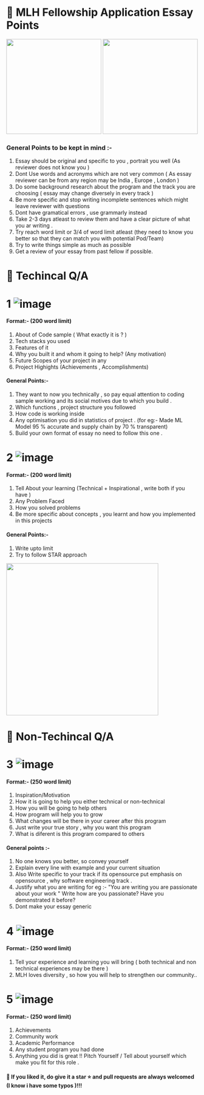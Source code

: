 # 📌 MLH Fellowship Application Essay Points
<img src="https://user-images.githubusercontent.com/56452820/131732105-6ce1bbab-df58-46d2-b81f-13a4d70c5ef5.png" height="250px" />   <img src="https://user-images.githubusercontent.com/56452820/131732194-a1cf4834-e6b7-46e9-8f2b-1e8cd17d1cc4.png" height="250px" />
### General Points to be kept in mind :-
1. Essay should be original and specific to you , portrait you well (As reviewer does not know you )
1. Dont Use words and acronyms which are not very common ( As essay reviewer can be from any region may be India , Europe , London )
1. Do some background research about the program and the track you are choosing ( essay may change diversely in every track )
2. Be more specific and stop writing incomplete sentences which might leave reviewer with questions
3. Dont have gramatical errors , use grammarly instead
4. Take 2-3 days atleast to review them and have a clear picture of what you ar writing . 
5. Try reach word limit or 3/4 of word limit atleast (they need to know you better so that they can match you with potential Pod/Team)
6. Try to write things simple as much as possible
7. Get a review of your essay from past fellow if possible. 

# 📌 Techincal Q/A 
# 1 ![image](https://user-images.githubusercontent.com/56452820/131733667-7b3edab0-8447-4846-af45-bcd8d3e4987d.png) 
#### Format:-               (200 word limit)  
1. About of Code sample ( What exactly it is ? )
2. Tech stacks you used 
3. Features of it 
4. Why you built it and whom it going to help? (Any motivation)
5. Future Scopes of your project in any 
6. Project Highights (Achievements , Accomplishments)

#### General Points:-
1. They want to now you technically , so pay equal attention to coding sample working and its social motives due to which you build . 
2. Which functions , project structure you followed 
3. How code is working inside 
4. Any optimisation you did in statistics of project . (for eg:- Made ML Model 95 % accurate and supply chain by 70 % transparent)
5. Build your own format of essay no need to follow this one .

# 2 ![image](https://user-images.githubusercontent.com/56452820/131733729-6c215c8d-819c-4be1-b9a5-bfc19015c00c.png)
#### Format:-               (200 word limit)  
1. Tell About your learning (Technical + Inspirational , write both if you have )
2. Any Problem Faced
3. How you solved problems 
4. Be more specific about concepts , you learnt and how you implemented in this projects 

#### General Points:-
1. Write upto limit 
2. Try to follow STAR approach  
<img src="https://user-images.githubusercontent.com/56452820/131741393-8f7c2006-06bc-45db-85d9-3485cc1c0b0b.png" height="400px"/>  


# 📌 Non-Techincal Q/A 
# 3 ![image](https://user-images.githubusercontent.com/56452820/131733517-318d1787-d08f-493e-b27f-265b021f9fc8.png) 
#### Format:-               (250 word limit)  
1. Inspiration/Motivation 
2. How it is going to help you either technical or non-technical
3. How you will be going to help others 
4. How program will help you to grow 
5. What changes will be there in your career after this program
6. Just write your true story , why you want this program 
7. What is diferent is this program compared to others 

#### General points :- 
1. No one knows you better, so convey yourself 
2. Explain every line with example and your current situation 
3. Also Write specific to your track if its opensource put emphasis on opensource , why software engineering track .
4. Justify what you are writing 
for eg :- "You are writing you are passionate about your work " Write how are you passionate? Have you demonstrated it before? 
5. Dont make your essay generic 

# 4 ![image](https://user-images.githubusercontent.com/56452820/131733436-13eb4f75-81ab-4abb-ba8d-f77e77a990e4.png)
#### Format:-               (250 word limit)  
1. Tell your experience and learning you will bring ( both technical  and non technical experiences may be there )
2. MLH loves diversity , so how you will help to strengthen our community..
 
# 5 ![image](https://user-images.githubusercontent.com/56452820/131733601-49c20461-bc8c-4956-92b1-885859125005.png) 
#### Format:-               (250 word limit)  
1. Achievements 
2. Community work
3. Academic Performance
4. Any student program you had done 
5. Anything you did is great !!
Pitch Yourself / Tell about yourself which make you fit for this role .


#### 🎁 If you liked it, do give it a star ⭐ and pull requests are always welcomed (I know i have some typos )!!!


